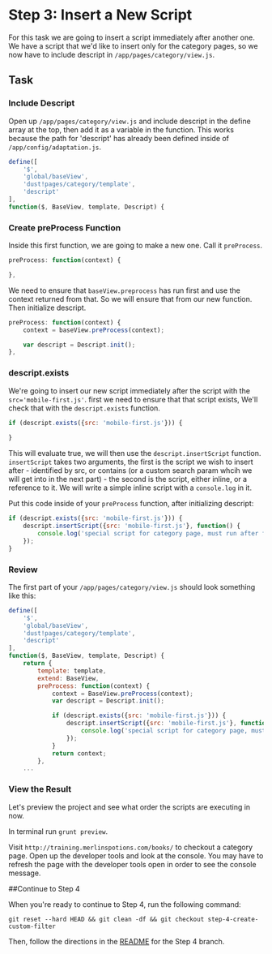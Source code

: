 # Step 3: Insert a New Script

For this task we are going to insert a script immediately after another one. 
We have a script that we'd like to insert only for the category pages, so we now have to include descript in `/app/pages/category/view.js`.

## Task

### Include Descript

Open up `/app/pages/category/view.js` and include descript in the define array at the top, then add it as a variable in the function. This works because the path for 'descript' has already been defined inside of `/app/config/adaptation.js`.

``` javascript
define([
    '$',
    'global/baseView',
    'dust!pages/category/template',
    'descript'
],
function($, BaseView, template, Descript) {
```

### Create preProcess Function
Inside this first function, we are going to make a new one. Call it `preProcess`.


``` javascript
preProcess: function(context) {

},
```

We need to ensure that `baseView.preprocess` has run first and use the context returned from that. So we will ensure that from our new function. Then initialize descript.

``` javascript
preProcess: function(context) {
    context = baseView.preProcess(context);

    var descript = Descript.init(); 
},
```

### descript.exists

We're going to insert our new script immediately after the script with the `src='mobile-first.js'`. first we need to ensure that that script exists, We'll check that with the `descript.exists` function.
``` javascript
if (descript.exists({src: 'mobile-first.js'})) {
  
}
```
This will evaluate true, we will then use the `descript.insertScript` function. `insertScript` takes two arguments, the first is the script we wish to insert after - identified by src, or contains (or a custom search param whcih we will get into in the next part) - the second is the script, either inline, or a reference to it. We will write a simple inline script with a `console.log` in it.

Put this code inside of your `preProcess` function, after initializing descript:

``` javascript
if (descript.exists({src: 'mobile-first.js'})) {
    descript.insertScript({src: 'mobile-first.js'}, function() {
        console.log('special script for category page, must run after first script');
    });
}
```

### Review

The first part of your `/app/pages/category/view.js` should look something like this:

``` javascript
define([
    '$',
    'global/baseView',
    'dust!pages/category/template',
    'descript'
],
function($, BaseView, template, Descript) {
    return {
        template: template,
        extend: BaseView,
        preProcess: function(context) {
            context = BaseView.preProcess(context);
            var descript = Descript.init();

            if (descript.exists({src: 'mobile-first.js'})) {
                descript.insertScript({src: 'mobile-first.js'}, function() {
                    console.log('special script for category page, must run after first script');
                });
            }
            return context;
        },
    ...

```

### View the Result

Let's preview the project and see what order the scripts are executing in now.

In terminal run `grunt preview`.

Visit `http://training.merlinspotions.com/books/` to checkout a category page. Open up the developer tools and look at the console. You may have to refresh the page with the developer tools open in order to see the console message.


##Continue to Step 4

When you're ready to continue to Step 4, run the following command:

```
git reset --hard HEAD && git clean -df && git checkout step-4-create-custom-filter
```

Then, follow the directions in the [README](https://github.com/mobify/workshop--descript/blob/step-4-create-custom-filter/README.md) for the Step 4 branch.

